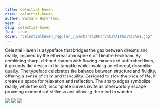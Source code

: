 ```yaml
---
title: Celestial Haven
class: celestial-haven
author: Barbara Horv'thov'
year: 1
slug: celestial-haven
font: true
cover: "celestialhaven_regular_1_Barbara%20Horv%C3%A1thov%C3%A1.jpg"
---
```


Celestial Haven is a typeface that bridges the gap between dreams and reality, inspired by the ethereal atmosphere of Theatre Peckham. By combining sharp, defined shapes with flowing curves and unfinished lines, it grounds the design in the tangible while invoking an ethereal, dreamlike quality. The typeface celebrates the balance between structure and fluidity, offering a sense of calm and tranquility. Designed to slow the pace of life, it creates a space for relaxation and reflection. The sharp edges symbolize reality, while the soft, incomplete curves invite an otherworldly escape, providing moments of stillness and allowing the mind to
wander.

![](/images/celestialhaven_regular_1_Barbara%20Horv%C3%A1thov%C3%A1.jpg)
![](/images/celestialhaven_regular_2_Barbara%20Horv%C3%A1thov%C3%A1.jpg)
![](/images/celestialhaven_regular_3_Barbara%20Horv%C3%A1thov%C3%A1.jpg)
